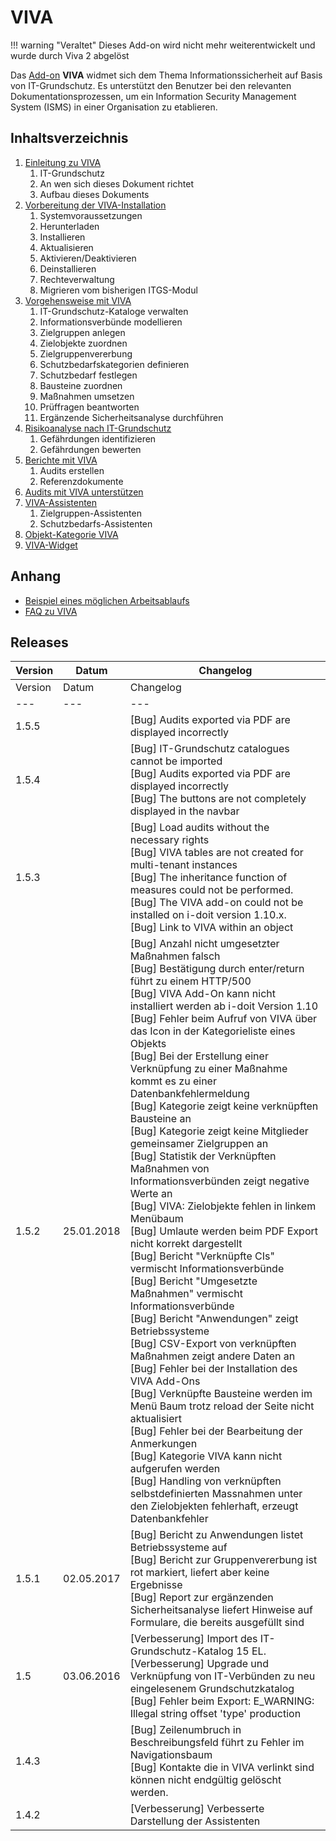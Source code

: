 # VIVA

!!! warning "Veraltet"
    Dieses Add-on wird nicht mehr weiterentwickelt und wurde durch Viva 2 abgelöst

Das [Add-on](../index.md) **VIVA** widmet sich dem Thema Informationssicherheit auf Basis von IT-Grundschutz. Es unterstützt den Benutzer bei den relevanten Dokumentationsprozessen, um ein Information Security Management System (ISMS) in einer Organisation zu etablieren.

Inhaltsverzeichnis
------------------

1. [Einleitung zu VIVA](./einleitung-zu-viva.md)
    1. IT-Grundschutz
    2. An wen sich dieses Dokument richtet
    3. Aufbau dieses Dokuments
2. [Vorbereitung der VIVA-Installation](./vorbereitung-der-viva-installation.md)
    1. Systemvoraussetzungen
    2. Herunterladen
    3. Installieren
    4. Aktualisieren
    5. Aktivieren/Deaktivieren
    6. Deinstallieren
    7. Rechteverwaltung
    8. Migrieren vom bisherigen ITGS-Modul
3. [Vorgehensweise mit VIVA](./vorgehensweise-mit-viva.md)
    1. IT-Grundschutz-Kataloge verwalten
    2. Informationsverbünde modellieren
    3. Zielgruppen anlegen
    4. Zielobjekte zuordnen
    5. Zielgruppenvererbung
    6. Schutzbedarfskategorien definieren
    7. Schutzbedarf festlegen
    8. Bausteine zuordnen
    9. Maßnahmen umsetzen
    10. Prüffragen beantworten
    11. Ergänzende Sicherheitsanalyse durchführen
4. [Risikoanalyse nach IT-Grundschutz](./risikoanalyse-nach-it-grundschutz.md)
    1. Gefährdungen identifizieren
    2. Gefährdungen bewerten
5. [Berichte mit VIVA](./berichte-mit-viva.md)
    1. Audits erstellen
    2. Referenzdokumente
6. [Audits mit VIVA unterstützen](./audits-mit-viva-unterstuetzen.md)
7. [VIVA-Assistenten](./viva-assistenten.md)
    1. Zielgruppen-Assistenten
    2. Schutzbedarfs-Assistenten
8. [Objekt-Kategorie VIVA](./objekt-kategorie-viva.md)
9. [VIVA-Widget](./viva-widget.md)

Anhang
------

*   [Beispiel eines möglichen Arbeitsablaufs](./arbeitsablauf-mit-viva.md)
*   [FAQ zu VIVA](https://help.i-doit.com/hc/de/articles/115002984325-FAQ-zu-VIVA)

Releases
--------

| Version | Datum | Changelog |
| --- | --- | --- |
| Version | Datum | Changelog |
| --- | --- | --- |
| 1.5.5 |     | [Bug] Audits exported via PDF are displayed incorrectly |
| 1.5.4 |     | [Bug] IT-Grundschutz catalogues cannot be imported  <br>[Bug] Audits exported via PDF are displayed incorrectly  <br>[Bug] The buttons are not completely displayed in the navbar |
| 1.5.3 |     | [Bug] Load audits without the necessary rights  <br>[Bug] VIVA tables are not created for multi-tenant instances  <br>[Bug] The inheritance function of measures could not be performed.  <br>[Bug] The VIVA add-on could not be installed on i-doit version 1.10.x.  <br>[Bug] Link to VIVA within an object |
| 1.5.2 | 25.01.2018 | [Bug] Anzahl nicht umgesetzter Maßnahmen falsch<br>[Bug] Bestätigung durch enter/return führt zu einem HTTP/500<br>[Bug] VIVA Add-On kann nicht installiert werden ab i-doit Version 1.10<br>[Bug] Fehler beim Aufruf von VIVA über das Icon in der Kategorieliste eines Objekts<br>[Bug] Bei der Erstellung einer Verknüpfung zu einer Maßnahme kommt es zu einer Datenbankfehlermeldung<br>[Bug] Kategorie zeigt keine verknüpften Bausteine an<br>[Bug] Kategorie zeigt keine Mitglieder gemeinsamer Zielgruppen an<br>[Bug] Statistik der Verknüpften Maßnahmen von Informationsverbünden zeigt negative Werte an<br>[Bug] VIVA: Zielobjekte fehlen in linkem Menübaum<br>[Bug] Umlaute werden beim PDF Export nicht korrekt dargestellt<br>[Bug] Bericht "Verknüpfte CIs" vermischt Informationsverbünde<br>[Bug] Bericht "Umgesetzte Maßnahmen" vermischt Informationsverbünde<br>[Bug] Bericht "Anwendungen" zeigt Betriebssysteme<br>[Bug] CSV-Export von verknüpften Maßnahmen zeigt andere Daten an<br>[Bug] Fehler bei der Installation des VIVA Add-Ons<br>[Bug] Verknüpfte Bausteine werden im Menü Baum trotz reload der Seite nicht aktualisiert<br>[Bug] Fehler bei der Bearbeitung der Anmerkungen<br>[Bug] Kategorie VIVA kann nicht aufgerufen werden<br>[Bug] Handling von verknüpften selbstdefinierten Massnahmen unter den Zielobjekten fehlerhaft, erzeugt Datenbankfehler<br> |
| 1.5.1 | 02.05.2017 | [Bug] Bericht zu Anwendungen listet Betriebssysteme auf<br>[Bug] Bericht zur Gruppenvererbung ist rot markiert, liefert aber keine Ergebnisse<br>[Bug] Report zur ergänzenden Sicherheitsanalyse liefert Hinweise auf Formulare, die bereits ausgefüllt sind<br> |
| 1.5 | 03.06.2016 | [Verbesserung] Import des IT-Grundschutz-Katalog 15 EL.<br>[Verbesserung] Upgrade und Verknüpfung von IT-Verbünden zu neu eingelesenem Grundschutzkatalog<br>[Bug] Fehler beim Export: E_WARNING: Illegal string offset 'type' production<br> |
| 1.4.3 |     | [Bug] Zeilenumbruch in Beschreibungsfeld führt zu Fehler im Navigationsbaum<br>[Bug] Kontakte die in VIVA verlinkt sind können nicht endgültig gelöscht werden.<br> |
| 1.4.2 |     | [Verbesserung] Verbesserte Darstellung der Assistenten<br> |
